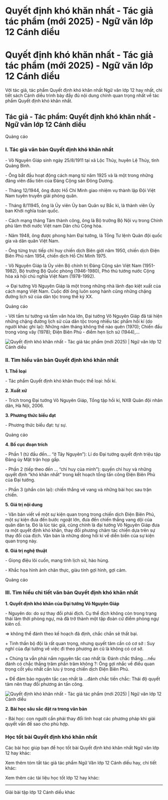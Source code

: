 # Quyết định khó khăn nhất - Tác giả tác phẩm (mới 2025) - Ngữ văn lớp 12 Cánh diều

# Quyết định khó khăn nhất - Tác giả tác phẩm (mới 2025) - Ngữ văn lớp 12 Cánh diều

Với tác giả, tác phẩm Quyết định khó khăn nhất Ngữ văn lớp 12 hay nhất, chi tiết sách Cánh diều trình bày đầy đủ nội dung chính quan trọng nhất về tác phẩm Quyết định khó khăn nhất.

## Tác giả - Tác phẩm: Quyết định khó khăn nhất - Ngữ văn lớp 12 Cánh diều

Quảng cáo

### **I. Tác giả văn bản Quyết định khó khăn nhất**

\- Võ Nguyên Giáp sinh ngày 25/8/1911 tại xã Lộc Thủy, huyên Lệ Thủy, tỉnh Quảng Bình.

\- Ông bắt đầu hoạt động cách mạng từ năm 1925 và là một trong những đảng viên đầu tiên của Đảng Cộng sản Đông Dương.

\- Tháng 12/1944, ông được Hồ Chí Minh giao nhiệm vụ thành lập Đội Việt Nam tuyên truyền giải phóng quân.

\- Tháng 8/11945, ông là Ủy viên Ủy ban Quân sự Bắc kì, là thành viên Ủy ban Khởi nghĩa toàn quốc.

\- Cách mạng tháng Tám thành công, ông là Bộ trưởng Bộ Nội vụ trong Chính phủ lâm thời nước Việt nam Dân chủ Cộng hòa.

\- Năm 1948, ông được phong hàm Đại tướng, là Tổng Tư lệnh Quân đội quốc gia và dân quân Việt Nam.

\- Ông từng trực tiếp chỉ huy chiến dịch Biên giới năm 1950, chiến dịch Điện Biên Phủ năm 1954, chiến dịch Hồ Chí Minh 1975.

\- Võ Nguyên Giáp là Ủy viên Bộ chính trị Đảng Cộng sản Việt Nam (1951-1982), Bộ trưởng Bộ Quốc phòng (1946-1980), Phó thủ tướng nước Cộng hòa xã hội chủ nghĩa Việt Nam (1978-1992).

→ Đại tướng Võ Nguyên Giáp là một trong những nhà lãnh đạo kiệt xuất của cách mạng Việt Nam. Cuộc đời ông luôn song hành cũng những chặng đường lịch sử của dân tộc trong thế kỷ XX.

Quảng cáo

\- Với tầm tư tưởng và tầm văn hóa lớn, Đại tướng Võ Nguyên Giáp đã tái hiện những chặng đường lịch sử của dân tộc trong nhiều tác phẩm hồi kí (do người khác ghi lại): Những năm tháng không thể nào quên (1970); Chiến đấu trong vòng vây (1978); Điện Biên Phủ - điểm hẹn lịch sử (1944),...

![Quyết định khó khăn nhất - Tác giả tác phẩm \(mới 2025\) | Ngữ văn lớp 12 Cánh diều](https://vietjack.com/soan-van-lop-12-cd/images/tac-gia-tac-pham-quyet-dinh-kho-khan-nhat-235939.PNG)

### **II. Tìm hiểu văn bản Quyết định khó khăn nhất**

**1\. Thể loại**

\- Tác phẩm Quyết định khó khăn thuộc thể loại: hồi kí.

**2\. Xuất xứ**

\- Trích trong Đại tướng Võ Nguyên Giáp, Tổng tập hồi kí, NXB Quân đội nhân dân, Hà Nội, 2006.

**3\. Phương thức biểu đạt**

\- Phương thức biểu đạt: tự sự.

Quảng cáo

**4\. Bố cục đoạn trích**

\- Phần 1 (từ đầu đến… “ở Tây Nguyên”): Lí do Đại tướng quyết định triệu tập Đảng ủy Mặt trận họp gấp.

\- Phần 2 (tiếp theo đến … “chỉ huy của mình”): quyền chỉ huy và những quyết định “khó khăn nhất” trong kết hoạch tổng tấn công Điện Biên Phủ của Đại tướng.

\- Phần 3 (phần còn lại): chiến thắng vẻ vang và những bài học sau trận chiến.

**5\. Giá trị nội dung**

\- Văn bản viết về một sự kiện quan trọng trong chiến dịch Điện Biên Phủ, một sự kiện đưa đến bước ngoặt lớn, đưa đến chiến thắng vang dội của quân dân ta. Đó là lúc tác giả, cũng chính là đại tướng Võ Nguyên Giáp đưa ra một quyết định khó khăn, thay đổi phương châm tác chiến dựa trên sự thay đổi của địch. Văn bản là những dòng hồi kí về diễn biến của sự kiện quan trọng này.

**6\. Giá trị nghệ thuật**

\- Giọng điệu lôi cuốn, mang tính lịch sử, hào hùng.

\- Khắc họa hình ảnh chân thực, giàu tính gợi hình, gợi cảm.

Quảng cáo

### **III. Tìm hiểu chi tiết văn bản Quyết định khó khăn nhất**

**1\. Quyết định khó khăn của Đại tướng Võ Nguyên Giáp**

\- Nguyên do: do sự thay đổi phái địch. Cụ thể địch không còn trong trạng thái lâm thời phòng ngự, mà đã trở thành một tập đoàn cứ điểm phòng ngự kiên cố.

=> không thể đánh theo kế hoạch đã định, chắc chắn sẽ thất bại.

\+ Tinh thần bộ đội là rất quan trọng, nhưng quyết tâm cần có cơ sở : Suy nghĩ của đại tướng về việc đi theo phương án cũ là không có cơ sở.

\+ Chúng ta vẫn phải nắm nguyên tắc cao nhất là: Đánh chắc thắng....nếu đánh có chắc thắng trăm phần trăm không ?: Ông gợi nhắc về điều quan trọng cốt yếu nhất cần lưu ý trong chiến dịch Điện Biên Phủ.

\+ Để đảm bảo nguyên tắc cao nhất là ...đánh chắc tiến chắc: Thái độ quyết tâm nên thay đổi phương án tấn công.

![Quyết định khó khăn nhất - Tác giả tác phẩm \(mới 2025\) | Ngữ văn lớp 12 Cánh diều](https://vietjack.com/soan-van-lop-12-cd/images/tac-gia-tac-pham-quyet-dinh-kho-khan-nhat-235940.PNG)

**2\. Bài học sâu sắc đặt ra trong văn bản**

\- Bài học: con người cần phải thay đổi linh hoạt các phương pháp khi giải quyết vấn đề sao cho phù hợp.

### **Học tốt bài Quyết định khó khăn nhất**

Các bài học giúp bạn để học tốt bài Quyết định khó khăn nhất Ngữ văn lớp 12 hay khác:

Xem thêm tóm tắt tác giả tác phẩm Ngữ Văn lớp 12 Cánh diều hay, chi tiết khác:

Xem thêm các tài liệu học tốt lớp 12 hay khác:

* * *

Giải bài tập lớp 12 Cánh diều khác
